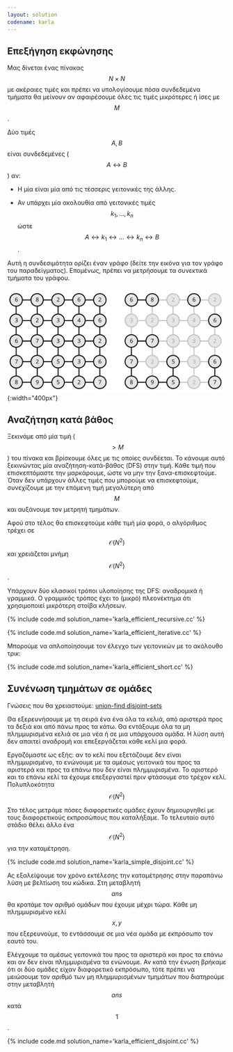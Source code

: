 ```yaml
---
layout: solution
codename: karla
---
```


## Επεξήγηση εκφώνησης

Μας δίνεται ένας πίνακας $$N\times N$$ με ακέραιες τιμές και πρέπει να υπολογίσουμε πόσα συνδεδεμένα τμήματα θα μείνουν αν αφαιρέσουμε όλες τις τιμές μικρότερες ή ίσες με $$M$$.


Δύο τιμές $$A, B$$ είναι συνδεδεμένες ($$A\leftrightarrow B$$) αν:

 * H μία είναι μία από τις τέσσερις γειτονικές της άλλης.

 * Αν υπάρχει μία ακολουθία από γειτονικές τιμές $$k_1, \ldots, k_n$$ ώστε $$Α \leftrightarrow k_1 \leftrightarrow \ldots \leftrightarrow k_n \leftrightarrow B$$.

 
Αυτή η συνδεσιμότητα ορίζει έναν γράφο (δείτε την εικόνα για τον γράφο του παραδείγματος). Επομένως, πρέπει να μετρήσουμε τα συνεκτικά τμήματα του γράφου. 

![Γράφος παραδείγματος](/assets/25-pdp-b-karla-graph-example.svg){:width="400px"}


## Αναζήτηση κατά βάθος

Ξεκινάμε από μία τιμή ($$> M$$) του πίνακα και βρίσκουμε όλες με τις οποίες συνδέεται. Το κάνουμε αυτό ξεκινώντας μία αναζήτηση-κατά-βάθος (DFS) στην τιμή. Κάθε τιμή που επισκεπτόμαστε την μαρκάρουμε, ώστε να μην την ξανα-επισκεφτούμε. Όταν δεν υπάρχουν άλλες τιμές που μπορούμε να επισκεφτούμε, συνεχίζουμε με την επόμενη τιμή μεγαλύτερη από $$M$$ και αυξάνουμε τον μετρητή τμημάτων.


Αφού στο τέλος θα επισκεφτούμε κάθε τιμή μία φορά, ο αλγόριθμος τρέχει σε $$\mathcal{O}(N^2)$$ και χρειάζεται μνήμη $$\mathcal{O}(N^2)$$.


Υπάρχουν δύο κλασικοί τρόποι υλοποίησης της DFS: αναδρομικά ή γραμμικά. Ο γραμμικός τρόπος έχει το (μικρό) πλεονέκτημα ότι χρησιμοποιεί μικρότερη στοίβα κλήσεων. 

{% include code.md solution_name='karla_efficient_recursive.cc' %}

{% include code.md solution_name='karla_efficient_iterative.cc' %}

Μπορούμε να απλοποίησουμε τον έλεγχο των γειτονικών με το ακόλουθο τρικ:

{% include code.md solution_name='karla_efficient_short.cc' %}

## Συνένωση τμημάτων σε ομάδες

Γνώσεις που θα χρειαστούμε: [union-find disjoint-sets](https://kallinikos.github.io/Union-Find-Disjoint-Sets)


Θα εξερευνήσουμε με τη σειρά ένα ένα όλα τα κελιά, από αριστερά προς τα δεξιά και από πάνω προς τα κάτω. Θα εντάξουμε όλα τα μη πλημμυρισμένα κελιά σε μια νέα ή σε μια υπάρχουσα ομάδα. Η λύση αυτή δεν απαιτεί αναδρομή και επεξεργάζεται κάθε κελί μια φορά.

Εργαζόμαστε ως εξής: αν το κελί που εξετάζουμε δεν είναι πλημμυρισμένο, το ενώνουμε με τα αμέσως γειτονικά του προς τα αριστερά και προς τα επάνω που δεν είναι πλημμυρισμένα. Το αριστερό και το επάνω κελί τα έχουμε επεξεργαστεί πριν φτάσουμε στο τρέχον κελί. Πολυπλοκότητα $$\mathcal{O}(N^2)$$

Στο τέλος μετράμε πόσες διαφορετικές ομάδες έχουν δημιουργηθεί με τους διαφορετικούς εκπροσώπους που καταλήξαμε. Το τελευταίο αυτό στάδιο θέλει άλλο ένα $$\mathcal{O}(N^2)$$ για την καταμέτρηση.

{% include code.md solution_name='karla_simple_disjoint.cc' %}

Ας εξαλείψουμε τον χρόνο εκτέλεσης την καταμέτρησης στην παραπάνω λύση με βελτίωση του κώδικα.
Στη μεταβλητή $$\mathit{ans}$$ θα κρατάμε τον αριθμό ομάδων που έχουμε μέχρι τώρα.
Κάθε μη πλημμυρισμένο κελί $$x,y$$ που εξερευνούμε, το εντάσσουμε σε μια νέα ομάδα με εκπρόσωπο τον εαυτό του. 

Ελέγχουμε τα αμέσως γειτονικά του προς τα αριστερά και προς τα επάνω και αν δεν είναι πλημμυρισμένα τα ενώνουμε. Αν κατά την ένωση βρήκαμε ότι οι δύο ομάδες είχαν διαφορετικό εκπρόσωπο, τότε πρέπει να μειώσουμε τον αριθμό των μη πλημμυρισμένων τμημάτων που διατηρούμε στην μεταβλητή $$\mathit{ans}$$ κατά $$1$$.

{% include code.md solution_name='karla_efficient_disjoint.cc' %}


